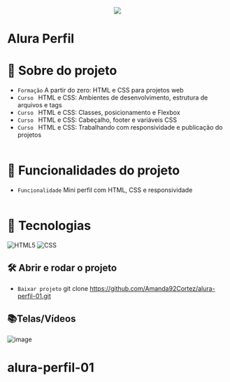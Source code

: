 <p align="center">
   <img src="http://img.shields.io/static/v1?label=STATUS&message=EM_ANDAMENTO&color=RED&style=for-the-badge" #vitrinedev/>
</p>

<h1>Alura Perfil</h1>

# :pushpin: Sobre do projeto
- `Formação` A partir do zero: HTML e CSS para projetos web
- `Curso ` HTML e CSS: Ambientes de desenvolvimento, estrutura de arquivos e tags
- `Curso ` HTML e CSS: Classes, posicionamento e Flexbox
- `Curso ` HTML e CSS: Cabeçalho, footer e variáveis CSS
- `Curso ` HTML e CSS: Trabalhando com responsividade e publicação do projetos
</br></br>

# :hammer: Funcionalidades do projeto
- `Funcionalidade` Mini perfil com HTML, CSS e responsividade
</br></br>

# :bookmark_tabs: Tecnologias
![HTML5](https://img.shields.io/badge/HTML-e06b12?style=for-the-badge&logo=html5&logoColor=white)
![CSS](https://img.shields.io/badge/CSS-1283e0?&style=for-the-badge&logo=css3&logoColor=white)

## 🛠️ Abrir e rodar o projeto
- `Baixar projeto` git clone https://github.com/Amanda92Cortez/alura-perfil-01.git


## 📚Telas/Vídeos
![image](https://github.com/Amanda92Cortez/alura-perfil-01/assets/19363871/328dae8a-8e5c-4970-a1f7-f2563ae0d751)
# alura-perfil-01
